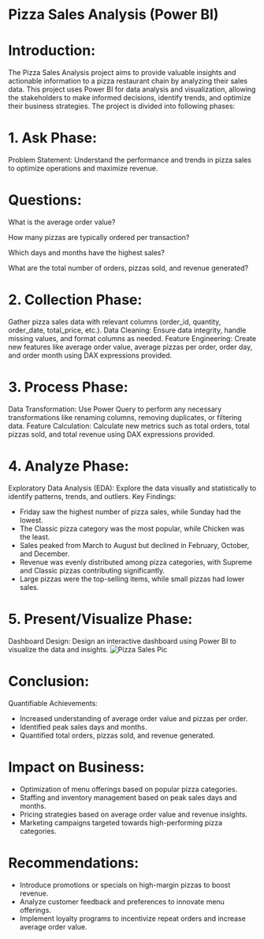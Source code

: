 # Pizza Sales Analysis (Power BI)

# Introduction:
The Pizza Sales Analysis project aims to provide valuable insights and actionable information to a pizza restaurant chain by analyzing their sales data. This project uses Power BI for data analysis and visualization, allowing the stakeholders to make informed decisions, identify trends, and optimize their business strategies. The project is divided into following phases:

# 1. Ask Phase:
Problem Statement: Understand the performance and trends in pizza sales to optimize operations and maximize revenue.
# Questions:
What is the average order value?

How many pizzas are typically ordered per transaction?

Which days and months have the highest sales?

What are the total number of orders, pizzas sold, and revenue generated?
# 2. Collection Phase:
Gather pizza sales data with relevant columns (order_id, quantity, order_date, total_price, etc.).
Data Cleaning: Ensure data integrity, handle missing values, and format columns as needed.
Feature Engineering: Create new features like average order value, average pizzas per order, order day, and order month using DAX expressions provided.
# 3. Process Phase:
Data Transformation: Use Power Query to perform any necessary transformations like renaming columns, removing duplicates, or filtering data.
Feature Calculation: Calculate new metrics such as total orders, total pizzas sold, and total revenue using DAX expressions provided.
# 4. Analyze Phase:
Exploratory Data Analysis (EDA): Explore the data visually and statistically to identify patterns, trends, and outliers.
Key Findings:

- Friday saw the highest number of pizza sales, while Sunday had the lowest.
- The Classic pizza category was the most popular, while Chicken was the least.
- Sales peaked from March to August but declined in February, October, and December.
- Revenue was evenly distributed among pizza categories, with Supreme and Classic pizzas contributing significantly.
- Large pizzas were the top-selling items, while small pizzas had lower sales.

# 5. Present/Visualize Phase:
Dashboard Design: Design an interactive dashboard using Power BI to visualize the data and insights.
![Pizza Sales Pic](https://github.com/Mubashir-Analyst/Pizza-Sales-Analysis-/assets/134926611/24b98880-61d5-449a-be39-ad7a8d3b0645)
# Conclusion:
Quantifiable Achievements:
- Increased understanding of average order value and pizzas per order.
- Identified peak sales days and months.
- Quantified total orders, pizzas sold, and revenue generated.
# Impact on Business:
- Optimization of menu offerings based on popular pizza categories.
- Staffing and inventory management based on peak sales days and months.
- Pricing strategies based on average order value and revenue insights.
- Marketing campaigns targeted towards high-performing pizza categories.
# Recommendations:
- Introduce promotions or specials on high-margin pizzas to boost revenue.
- Analyze customer feedback and preferences to innovate menu offerings.
- Implement loyalty programs to incentivize repeat orders and increase average order value.


